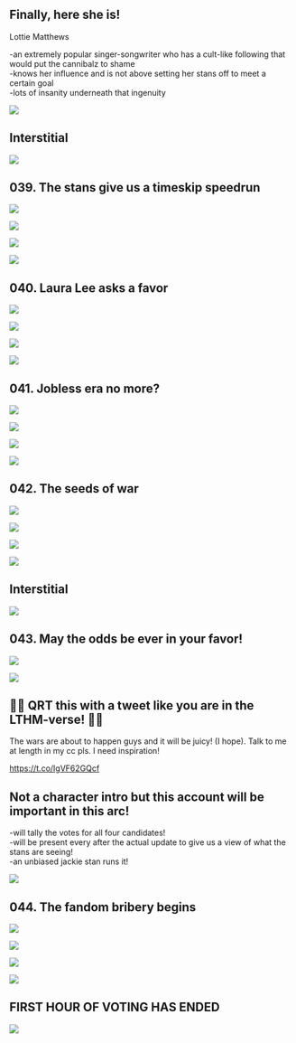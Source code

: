 ## Finally, here she is! 

Lottie Matthews

-an extremely popular singer-songwriter  who has a cult-like following that would put the cannibalz to shame<br/>
-knows her influence and is not above setting her stans off to meet a certain goal<br/>
-lots of insanity underneath that ingenuity <br/>

![](https://pbs.twimg.com/media/F-HHZyja8AEezT3.jpg)

## Interstitial

![](https://pbs.twimg.com/media/F-HUFP0a8AAd9fF.jpg)


## 039. The stans give us a timeskip speedrun 

![](https://pbs.twimg.com/media/F-HX2-uaoAA6ep2.jpg) 

![](https://pbs.twimg.com/media/F-HX3pzbYAANivq.jpg) 

![](https://pbs.twimg.com/media/F-HX4XSbUAAAgrH.jpg) 

![](https://pbs.twimg.com/media/F-HX49kaAAAoPkt.jpg)


## 040. Laura Lee asks a favor 

![](https://pbs.twimg.com/media/F-HkJPpaYAA9GPF.jpg) 

![](https://pbs.twimg.com/media/F-HkJ6HawAA1zE4.jpg) 

![](https://pbs.twimg.com/media/F-HkKcIbkAAhHRR.jpg) 

![](https://pbs.twimg.com/media/F-HkK_dbAAA4cCd.jpg)


## 041. Jobless era no more? 

![](https://pbs.twimg.com/media/F-H0qpXawAAsslc.jpg) 

![](https://pbs.twimg.com/media/F-H0rUmbQAA_xFS.jpg) 

![](https://pbs.twimg.com/media/F-H0sF5bwAARD80.jpg) 

![](https://pbs.twimg.com/media/F-H0spqa4AAE92f.jpg)


## 042. The seeds of war 

![](https://pbs.twimg.com/media/F-IGqvwaQAAUYSA.jpg) 

![](https://pbs.twimg.com/media/F-IGq8OakAA6BWh.jpg) 

![](https://pbs.twimg.com/media/F-IGrKibYAAIz9p.jpg) 

![](https://pbs.twimg.com/media/F-IGrXTbsAA_bRD.jpg)

## Interstitial 

![](https://pbs.twimg.com/media/F-IQNNUbIAA-ybR.jpg)


## 043. May the odds be ever in your favor! 

![](https://pbs.twimg.com/media/F-IRzGtaEAAJzRb.jpg) 

![](https://pbs.twimg.com/media/F-IRzSTawAABQv4.jpg)


## 🚨🚨 QRT this with a tweet like you are in the LTHM-verse! 🚨🚨

The wars are about to happen guys and it will be juicy! (I hope). Talk to me at length in my cc pls. I need inspiration!

https://t.co/IgVF62GQcf


## Not a character intro but this account will be important in this arc!

-will tally the votes for all four candidates!<br/>
-will be present every after the actual update to give us a view of what the stans are seeing!<br/> 
-an unbiased jackie stan runs it!<br/> 

![](https://pbs.twimg.com/media/F-NlBCbagAAeoAP.jpg)


## 044. The fandom bribery begins 

![](https://pbs.twimg.com/media/F-NnRwUbwAAWxI1.jpg) 

![](https://pbs.twimg.com/media/F-NnR8-bgAA1anE.jpg) 

![](https://pbs.twimg.com/media/F-NnSMSaYAAyg4G.jpg) 

![](https://pbs.twimg.com/media/F-NnSYMagAAOZke.jpg)


## FIRST HOUR OF VOTING HAS ENDED 

![](https://pbs.twimg.com/media/F-Ny5nPaIAAPQYJ.jpg)
